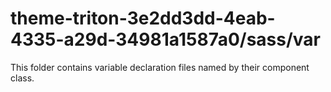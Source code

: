 # theme-triton-3e2dd3dd-4eab-4335-a29d-34981a1587a0/sass/var

This folder contains variable declaration files named by their component class.
